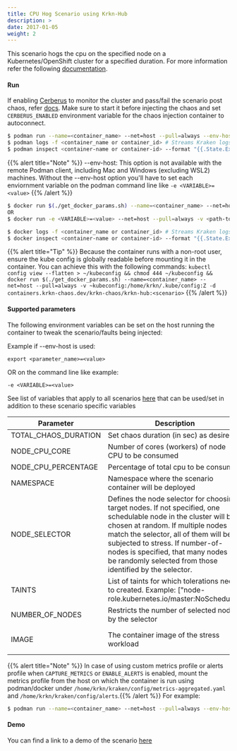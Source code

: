 ```yaml
---
title: CPU Hog Scenario using Krkn-Hub
description: >
date: 2017-01-05
weight: 2
---
```

This scenario hogs the cpu on the specified node on a Kubernetes/OpenShift cluster for a specified duration. For more information refer the following [documentation](/docs/scenarios/cpu-hog-scenario/_index.md).

#### Run

If enabling [Cerberus](/docs/cerberus/) to monitor the cluster and pass/fail the scenario post chaos, refer [docs](/docs/cerberus/). Make sure to start it before injecting the chaos and set `CERBERUS_ENABLED` environment variable for the chaos injection container to autoconnect.

```bash
$ podman run --name=<container_name> --net=host --pull=always --env-host=true -v <path-to-kube-config>:/home/krkn/.kube/config:Z -d containers.krkn-chaos.dev/krkn-chaos/krkn-hub:node-cpu-hog
$ podman logs -f <container_name or container_id> # Streams Kraken logs
$ podman inspect <container-name or container-id> --format "{{.State.ExitCode}}" # Outputs exit code which can considered as pass/fail for the scenario
```
{{% alert title="Note" %}} --env-host: This option is not available with the remote Podman client, including Mac and Windows (excluding WSL2) machines. 
Without the --env-host option you'll have to set each enviornment variable on the podman command line like  `-e <VARIABLE>=<value>`
{{% /alert %}}


```bash
$ docker run $(./get_docker_params.sh) --name=<container_name> --net=host --pull=always -v <path-to-kube-config>:/home/krkn/.kube/config:Z -d containers.krkn-chaos.dev/krkn-chaos/krkn-hub:node-cpu-hog
OR 
$ docker run -e <VARIABLE>=<value> --net=host --pull=always -v <path-to-kube-config>:/home/krkn/.kube/config:Z -d containers.krkn-chaos.dev/krkn-chaos/krkn-hub:node-cpu-hog

$ docker logs -f <container_name or container_id> # Streams Kraken logs
$ docker inspect <container-name or container-id> --format "{{.State.ExitCode}}" # Outputs exit code which can considered as pass/fail for the scenario
```

{{% alert title="Tip" %}} Because the container runs with a non-root user, ensure the kube config is globally readable before mounting it in the container. You can achieve this with the following commands:
```kubectl config view --flatten > ~/kubeconfig && chmod 444 ~/kubeconfig && docker run $(./get_docker_params.sh) --name=<container_name> --net=host --pull=always -v ~kubeconfig:/home/krkn/.kube/config:Z -d containers.krkn-chaos.dev/krkn-chaos/krkn-hub:<scenario>``` {{% /alert %}}
#### Supported parameters

The following environment variables can be set on the host running the container to tweak the scenario/faults being injected:

Example if --env-host is used:
```
export <parameter_name>=<value>
```
OR on the command line like example: 

```
-e <VARIABLE>=<value> 
```

See list of variables that apply to all scenarios [here](/docs/scenarios/all-scenario-env.md) that can be used/set in addition to these scenario specific variables

| Parameter            | Description                                             | Default
|----------------------|---------------------------------------------------------| ------------------------------------                   |
| TOTAL_CHAOS_DURATION | Set chaos duration (in sec) as desired                  | 60                                  |
| NODE_CPU_CORE        | Number of cores (workers) of node CPU to be consumed    | 2                                    |
| NODE_CPU_PERCENTAGE  | Percentage of total cpu to be consumed                  | 50                                   |
| NAMESPACE            | Namespace where the scenario container will be deployed | default |
| NODE_SELECTOR        | Defines the node selector for choosing target nodes. If not specified, one schedulable node in the cluster will be chosen at random. If multiple nodes match the selector, all of them will be subjected to stress. If number-of-nodes is specified, that many nodes will be randomly selected from those identified by the selector.                                     | "" |                             |
| TAINTS               | List of taints for which tolerations need to created. Example: ["node-role.kubernetes.io/master:NoSchedule"] | [] |
| NUMBER_OF_NODES      | Restricts the number of selected nodes by the selector                                     | "" |                             |
| IMAGE                | The container image of the stress workload|quay.io/krkn-chaos/krkn-hog||

{{% alert title="Note" %}} In case of using custom metrics profile or alerts profile when `CAPTURE_METRICS` or `ENABLE_ALERTS` is enabled, mount the metrics profile from the host on which the container is run using podman/docker under `/home/krkn/kraken/config/metrics-aggregated.yaml` and `/home/krkn/kraken/config/alerts`.{{% /alert %}}
 For example:
```bash
$ podman run --name=<container_name> --net=host --pull=always --env-host=true -v <path-to-custom-metrics-profile>:/home/krkn/kraken/config/metrics-aggregated.yaml -v <path-to-custom-alerts-profile>:/home/krkn/kraken/config/alerts -v <path-to-kube-config>:/home/krkn/.kube/config:Z -d containers.krkn-chaos.dev/krkn-chaos/krkn-hub:node-cpu-hog
```

#### Demo
You can find a link to a demo of the scenario [here](https://asciinema.org/a/452762)

